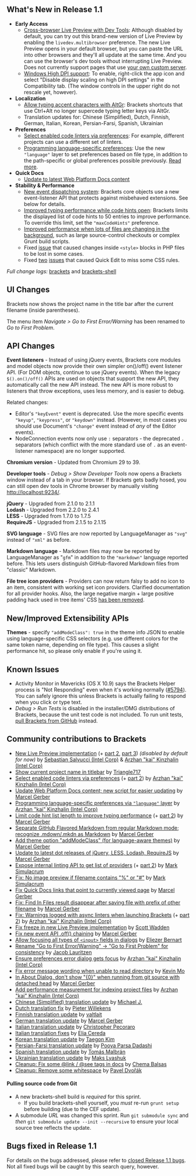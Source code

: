 What's New in Release 1.1
-------------------------
* **Early Access**
    * [Cross-browser Live Preview with Dev Tools](https://github.com/adobe/brackets/wiki/Live-Development:-lifecycle-research-and-future-directions#live-development-managed-with-unprivileged-scripts): Although disabled by default, you can try out this brand-new version of Live Preview by enabling the `livedev.multibrowser` preference. The new Live Preview opens in your default browser, but you can paste the URL into other browsers and they'll all update at the same time. _And_ you can use the browser's dev tools without interrupting Live Preview. Does not currently support pages that use [your own custom server](https://github.com/adobe/brackets/wiki/How-to-Use-Brackets#lp-custom-server).
    * [Windows High DPI support](https://trello.com/c/CySUsuf4/1188-m-integrate-cef-2171-branch-chrome-39): To enable, right-click the app icon and select "Disable display scaling on high DPI settings" in the Compatibility tab. (The window controls in the upper right do not rescale yet, however).
* **Localization**
    * [Allow typing accent characters with AltGr](https://github.com/adobe/brackets/issues/8666): Brackets shortcuts that use Ctrl+Alt no longer supercede typing letter keys via AltGr.
    * Translation updates for: Chinese (Simplified), Dutch, Finnish, German, Italian, Korean, Persian-Farsi, Spanish, Ukrainian
* **Preferences**
    * [Select enabled code linters via preferences](https://github.com/adobe/brackets/pull/7362): For example, different projects can use a different set of linters.
    * [Programming language-specific preferences](https://github.com/adobe/brackets/pull/7889): Use the new `"language"` layer to set preferences based on file type, in addition to the path-specific or global preferences possible previously. [Read more](https://github.com/adobe/brackets/wiki/How-to-Use-Brackets#scope-of-preferences).
* **Quick Docs**
    * [Update to latest Web Platform Docs content](https://github.com/adobe/brackets/pull/9686)
* **Stability & Performance**
    * [New event dispatching system](https://trello.com/c/ogaZoRHJ/1377-events-infrastructure-improvements): Brackets core objects use a new event-listener API that protects against misbehaved extensions. See below for details.
    * [Improved typing performance while code hints open](https://github.com/adobe/brackets/pull/9791): Brackets limits the displayed list of code hints to 50 entries to improve performance. To override this limit, set the `"maxCodeHints"` preference.
    * [Improved performance when lots of files are changing in the background](https://github.com/adobe/brackets/pull/10120), such as large source-control checkouts or complex Grunt build scripts.
    * Fixed [issue](https://github.com/adobe/brackets/issues/9813) that caused changes inside `<style>` blocks in PHP files to be lost in some cases.
    * Fixed [two](https://github.com/adobe/brackets/issues/10013) [issues](https://github.com/adobe/brackets/issues/9840) that caused Quick Edit to miss some CSS rules.


_Full change logs:_ [brackets](https://github.com/adobe/brackets/compare/release-1.0...release-1.1#commits_bucket) and [brackets-shell](https://github.com/adobe/brackets-shell/compare/release-1.0...release-1.1#commits_bucket)


UI Changes
----------
Brackets now shows the project name in the title bar after the current filename (inside parentheses).

The menu item _Navigate > Go to First Error/Warning_ has been renamed to _Go to First Problem_.


API Changes
-----------
**Event listeners** - Instead of using jQuery events, Brackets core modules and model objects now provide their own simpler on()/off() event listener API. (For DOM objects, continue to use jQuery events). When the legacy `$().on()/off()` APIs are used on objects that support the new API, they automatically call the new API instead. The new API is more robust to listeners that throw exceptions, uses less memory, and is easier to debug.

Related changes:

* Editor's `"keyEvent"` event is deprecated. Use the more specific events `"keyup"`, `"keypress"`, or `"keydown"` instead. (However, in most cases you should use Document's `"change"` event instead of _any_ of the Editor events).
* NodeConnection events now only use `:` separators - the deprecated `.` separators (which conflict with the more standard use of `.` as an event-listener namespace) are no longer supported.

**Chromium version** - Updated from Chromium 29 to 39.

**Developer tools** - _Debug > Show Developer Tools_ now opens a Brackets window instead of a tab in your browser. If Brackets gets badly hosed, you can still open dev tools in Chrome browser by manually visiting [http://localhost:9234/](http://localhost:9234/).

**jQuery** - Upgraded from 2.1.0 to 2.1.1 <br>
**Lodash** - Upgraded from 2.2.0 to 2.4.1 <br>
**LESS** - Upgraded from 1.7.0 to 1.7.5 <br>
**RequireJS** - Upgraded from 2.1.5 to 2.1.15

**SVG language** - SVG files are now reported by LanguageManager as `"svg"` instead of `"xml"` as before.

**Markdown language** - Markdown files may now be reported by LanguageManager as "`gfm`" in addition to the `"markdown"` language reported before. This lets users distinguish GitHub-flavored Markdown files from "classic" Markdown.

**File tree icon providers** - Providers can now return falsy to add no icon to an item, consistent with working set icon providers. Clarified documentation for all provider hooks. Also, the large negative margin + large positive padding hack used in tree items' CSS [has been removed](https://github.com/adobe/brackets/pull/10011).

New/Improved Extensibility APIs
-------------------------------
**Themes** - specify `"addModeClass": true` in the theme info JSON to enable using language-specific CSS selectors (e.g. use different colors for the same token name, depending on file type). This causes a slight performance hit, so please only enable if you're using it.


Known Issues
------------
* Activity Monitor in Mavericks (OS X 10.9) says the Brackets Helper process is "Not Responding" even when it's working normally ([#5794](https://github.com/adobe/brackets/issues/5794)). You can safely ignore this unless Brackets is actually failing to respond when you click or type text.
* _Debug > Run Tests_ is disabled in the installer/DMG distributions of Brackets, because the unit test code is not included. To run unit tests, [pull Brackets from GitHub](https://github.com/adobe/brackets/wiki/How-to-Hack-on-Brackets#wiki-getcode) instead.


Community contributions to Brackets
-----------------------------------
* [New Live Preview implementation](https://github.com/adobe/brackets/pull/10010) (+ [part 2](https://github.com/adobe/brackets/pull/10101), [part 3](https://github.com/adobe/brackets/pull/10129)) _(disabled by default for now)_ by [Sebastian Salvucci (Intel Corp)](https://github.com/sebaslv) & [Arzhan "kai" Kinzhalin (Intel Corp)](https://github.com/busykai)
* [Show current project name in titlebar](https://github.com/adobe/brackets/pull/7789) by [Triangle717](https://github.com/le717)
* [Select enabled code linters via preferences](https://github.com/adobe/brackets/pull/7362) (+ [part 2](https://github.com/adobe/brackets/pull/10164)) by [Arzhan "kai" Kinzhalin (Intel Corp)](https://github.com/busykai)
* [Update Web Platform Docs content; new script for easier updating](https://github.com/adobe/brackets/pull/9686) by [Marcel Gerber](https://github.com/MarcelGerber)
* [Programming language-specific preferences via `"language"` layer](https://github.com/adobe/brackets/pull/7889) by [Arzhan "kai" Kinzhalin (Intel Corp)](https://github.com/busykai)
* [Limit code hint list length to improve typing performance](https://github.com/adobe/brackets/pull/9791) (+ [part 2](https://github.com/adobe/brackets/pull/10093)) by [Marcel Gerber](https://github.com/MarcelGerber)
* [Separate GitHub Flavored Markdown from regular Markdown mode; recognize .mdown/.mkdn as Markdown](https://github.com/adobe/brackets/pull/9780) by [Marcel Gerber](https://github.com/MarcelGerber)
* [Add theme option "addModeClass" (for language-aware themes)](https://github.com/adobe/brackets/pull/10039) by [Marcel Gerber](https://github.com/MarcelGerber)
* [Update to latest dot releases of jQuery, LESS, Lodash, RequireJS](https://github.com/adobe/brackets/pull/9968) by [Marcel Gerber](https://github.com/MarcelGerber)
* [Expose internal linting API to get list of providers](https://github.com/adobe/brackets/pull/9189) (+ [part 2](https://github.com/adobe/brackets/pull/10068))  by [Mark Simulacrum](https://github.com/Mark-Simulacrum)
* [Fix: No image preview if filename contains "%" or "#"](https://github.com/adobe/brackets/pull/9190) by [Mark Simulacrum](https://github.com/Mark-Simulacrum)
* [Fix Quick Docs links that point to currently viewed page](https://github.com/adobe/brackets/pull/8724) by [Marcel Gerber](https://github.com/MarcelGerber)
* [Fix: Find In Files result disappear after saving file with prefix of other filename](https://github.com/adobe/brackets/pull/9940) by [Marcel Gerber](https://github.com/MarcelGerber)
* [Fix: Warnings logged with async linters when launching Brackets](https://github.com/adobe/brackets/pull/9392) (+ [part 2](https://github.com/adobe/brackets/pull/10023)) by [Arzhan "kai" Kinzhalin (Intel Corp)](https://github.com/busykai)
* [Fix freeze in new Live Preview implementation](https://github.com/adobe/brackets/pull/10207) by [Scott Wadden](https://github.com/dsrw)
* [Fix new event API .off() chaining](https://github.com/adobe/brackets/pull/10024) by [Marcel Gerber](https://github.com/MarcelGerber)
* [Allow focusing all types of `<input>` fields in dialogs](https://github.com/adobe/brackets/pull/9915) by [Eliezer Bernart](https://github.com/eliezerb)
* [Rename "Go to First Error/Warning" -> "Go to First Problem" for consistency](https://github.com/adobe/brackets/pull/9835) by [Jacob Lauritzen](https://github.com/Jacse)
* [Ensure preferences error dialog gets focus](https://github.com/adobe/brackets/pull/10022) by [Arzhan "kai" Kinzhalin (Intel Corp)](https://github.com/busykai)
* [Fix error message wording when unable to read directory](https://github.com/adobe/brackets/pull/9948) by [Kevin Mo](https://github.com/encadyma)
* [In About Dialog, don't show "{0}" when running from git source with detached head](https://github.com/adobe/brackets/pull/9777) by [Marcel Gerber](https://github.com/MarcelGerber)
* [Add performance measurement for indexing project files](https://github.com/adobe/brackets/pull/9905) by [Arzhan "kai" Kinzhalin (Intel Corp)](https://github.com/busykai)
* [Chinese (Simplified) translation update](https://github.com/adobe/brackets/pull/9874) by [Michael J.](https://github.com/michaeljayt)
* [Dutch translation fix](https://github.com/adobe/brackets/pull/9804) by [Pieter Willekens](https://github.com/ispieter)
* [Finnish translation update](https://github.com/adobe/brackets/pull/9998) by [valtlait](https://github.com/valtlait)
* [German translation update](https://github.com/adobe/brackets/pull/10176) by [Marcel Gerber](https://github.com/MarcelGerber)
* [Italian translation update](https://github.com/adobe/brackets/pull/9962) by [Christopher Pecoraro](https://github.com/chrispecoraro)
* [Italian translation fixes](https://github.com/adobe/brackets/pull/9885) by [Elia Cereda](https://github.com/EliaCereda)
* [Korean translation update](https://github.com/adobe/brackets/pull/10053) by [Taegon Kim](https://github.com/taggon)
* [Persian-Farsi translation update](https://github.com/adobe/brackets/pull/10062) by [Pooya Parsa Dadashi](https://github.com/datamweb)
* [Spanish translation update](https://github.com/adobe/brackets/pull/10181) by [Tomás Malbrán](https://github.com/TomMalbran)
* [Ukrainian translation update](https://github.com/adobe/brackets/pull/9967) by [Maks Lyashuk](https://github.com/probil)
* [Cleanup: Fix some @link / @see tags in docs](https://github.com/adobe/brackets/pull/9782) by [Chema Balsas](https://github.com/jbalsas)
* [Cleanup: Remove some whitespace](https://github.com/adobe/brackets/pull/9869) by [Pavel Dvořák](https://github.com/dvorapa)


#### Pulling source code from Git
* A new brackets-shell build is _required_ for this sprint.
    * If you build brackets-shell yourself, you _must_ re-run `grunt setup` before building (due to the CEF update).
* A submodule _URL_ was changed this sprint. Run `git submodule sync` and _then_ `git submodule update --init --recursive` to ensure your local source tree reflects the update.


Bugs fixed in Release 1.1
-------------------------
For details on the bugs addressed, please refer to [closed Release 1.1 bugs](https://github.com/adobe/brackets/issues?q=is%3Aclosed+milestone%3A%22Release+1.1%22). Not all fixed bugs will be caught by this search query, however.